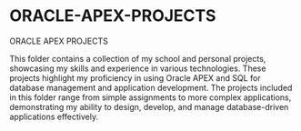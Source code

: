 # ORACLE-APEX-PROJECTS
ORACLE APEX PROJECTS

This folder contains a collection of my school and personal projects, showcasing my skills and experience in various technologies. These projects highlight my proficiency in using Oracle APEX and SQL for database management and application development. The projects included in this folder range from simple assignments to more complex applications, demonstrating my ability to design, develop, and manage database-driven applications effectively.
